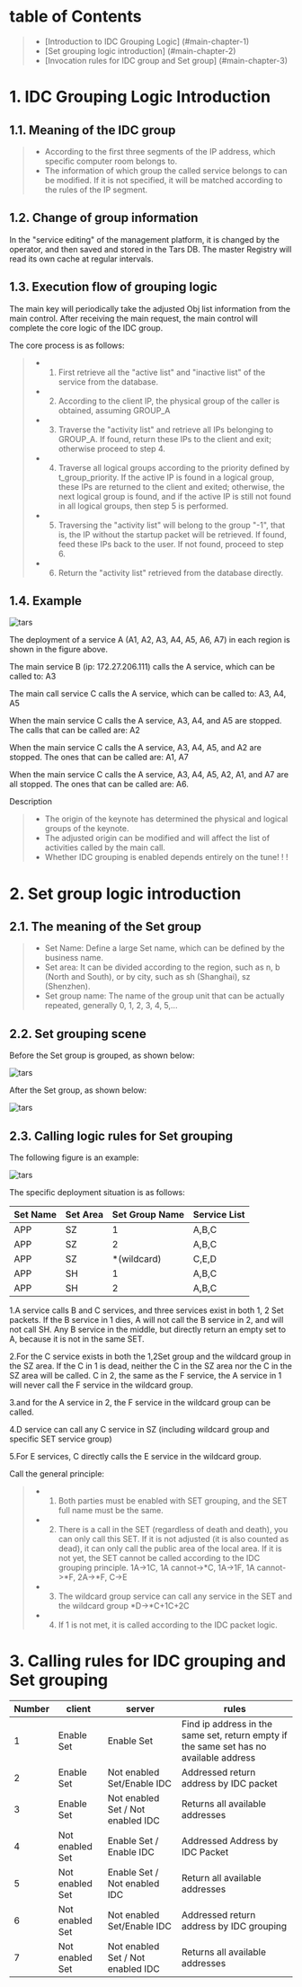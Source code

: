 # table of Contents
> * [Introduction to IDC Grouping Logic] (#main-chapter-1)
> * [Set grouping logic introduction] (#main-chapter-2)
> * [Invocation rules for IDC group and Set group] (#main-chapter-3)

# 1. IDC Grouping Logic Introduction <a id="main-chapter-1"></a>

## 1.1. Meaning of the IDC group

> * According to the first three segments of the IP address, which specific computer room belongs to.
> * The information of which group the called service belongs to can be modified. If it is not specified, it will be matched according to the rules of the IP segment.

## 1.2. Change of group information

In the "service editing" of the management platform, it is changed by the operator, and then saved and stored in the Tars DB. The master Registry will read its own cache at regular intervals.

## 1.3. Execution flow of grouping logic

The main key will periodically take the adjusted Obj list information from the main control. After receiving the main request, the main control will complete the core logic of the IDC group.

The core process is as follows:

> * 1. First retrieve all the "active list" and "inactive list" of the service from the database.
> * 2. According to the client IP, the physical group of the caller is obtained, assuming GROUP_A
> * 3. Traverse the "activity list" and retrieve all IPs belonging to GROUP_A. If found, return these IPs to the client and exit; otherwise proceed to step 4.
> * 4. Traverse all logical groups according to the priority defined by t_group_priority. If the active IP is found in a logical group, these IPs are returned to the client and exited; otherwise, the next logical group is found, and if the active IP is still not found in all logical groups, then step 5 is performed.
> * 5. Traversing the "activity list" will belong to the group "-1", that is, the IP without the startup packet will be retrieved. If found, feed these IPs back to the user. If not found, proceed to step 6.
> * 6. Return the "activity list" retrieved from the database directly.

## 1.4. Example

![tars](images/tars_idc_pic.png)

The deployment of a service A (A1, A2, A3, A4, A5, A6, A7) in each region is shown in the figure above.

The main service B (ip: 172.27.206.111) calls the A service, which can be called to: A3

The main call service C calls the A service, which can be called to: A3, A4, A5

When the main service C calls the A service, A3, A4, and A5 are stopped. The calls that can be called are: A2

When the main service C calls the A service, A3, A4, A5, and A2 are stopped. The ones that can be called are: A1, A7

When the main service C calls the A service, A3, A4, A5, A2, A1, and A7 are all stopped. The ones that can be called are: A6.

Description
> * The origin of the keynote has determined the physical and logical groups of the keynote.
> * The adjusted origin can be modified and will affect the list of activities called by the main call.
> * Whether IDC grouping is enabled depends entirely on the tune! ! !

# 2. Set group logic introduction <a id="main-chapter-2"></a>

## 2.1. The meaning of the Set group

> * Set Name: Define a large Set name, which can be defined by the business name.
> * Set area: It can be divided according to the region, such as n, b (North and South), or by city, such as sh (Shanghai), sz (Shenzhen).
> * Set group name: The name of the group unit that can be actually repeated, generally 0, 1, 2, 3, 4, 5,...

## 2.2. Set grouping scene

Before the Set group is grouped, as shown below:

![tars](images/tars_set_pic1.png)

After the Set group, as shown below:

![tars](images/tars_set_pic2.png)

## 2.3. Calling logic rules for Set grouping

The following figure is an example:

![tars](images/tars_set_pic3.png)

The specific deployment situation is as follows:

Set Name|Set Area|Set Group Name|Service List
------|-----|------|----
APP |SZ |1 |A,B,C
APP |SZ |2 |A,B,C
APP |SZ |\*(wildcard) |C,E,D
APP |SH |1 |A,B,C
APP |SH |2 |A,B,C

1.A service calls B and C services, and three services exist in both 1, 2 Set packets. If the B service in 1 dies, A will not call the B service in 2, and will not call SH. Any B service in the middle, but directly return an empty set to A, because it is not in the same SET.

2.For the C service exists in both the 1,2Set group and the wildcard group in the SZ area. If the C in 1 is dead, neither the C in the SZ area nor the C in the SZ area will be called. C in 2, the same as the F service, the A service in 1 will never call the F service in the wildcard group.

3.and for the A service in 2, the F service in the wildcard group can be called.

4.D service can call any C service in SZ (including wildcard group and specific SET service group)

5.For E services, C directly calls the E service in the wildcard group.

Call the general principle:
> * 1. Both parties must be enabled with SET grouping, and the SET full name must be the same.
> * 2. There is a call in the SET (regardless of death and death), you can only call this SET. If it is not adjusted (it is also counted as dead), it can only call the public area of ​​the local area. If it is not yet, the SET cannot be called according to the IDC grouping principle. 1A->1C, 1A cannot->*C, 1A->1F, 1A cannot->*F, 2A->*F, C->E
> * 3. The wildcard group service can call any service in the SET and the wildcard group *D->*C+1C+2C
> * 4. If 1 is not met, it is called according to the IDC packet logic.

# 3. Calling rules for IDC grouping and Set grouping <a id="main-chapter-3"></a>

Number|client|server|rules
------|-----|------|----
1 |Enable Set |Enable Set |Find ip address in the same set, return empty if the same set has no available address
2 | Enable Set | Not enabled Set/Enable IDC | Addressed return address by IDC packet
3 | Enable Set | Not enabled Set / Not enabled IDC | Returns all available addresses
4 | Not enabled Set | Enable Set / Enable IDC | Addressed Address by IDC Packet
5 | Not enabled Set | Enable Set / Not enabled IDC | Return all available addresses
6 | Not enabled Set | Not enabled Set/Enable IDC | Addressed return address by IDC grouping
7 | Not enabled Set | Not enabled Set / Not enabled IDC | Returns all available addresses
